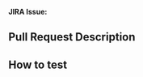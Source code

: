 **JIRA Issue:** 
<!-- Paste link to JIRA issue ☝️ -->

<!-- Icons:
URGENT? Put the HIGH PRIORITY emoji in FRONT: 🟠
UI/UX? Put the UX APPROVAL emoji at END: 🎨

Examples:
🟠  PLAT-9001: Fix inability to order imagery
    PLAT-8999: Implement new feature for delighting customers 🎨
-->

## Pull Request Description


<!-- Add before/after screenshots, if applicable -->


## How to test


<!--
Pull Request Submitter Checklist:

+ Prefix PR title with issue number "PLAT-####: "
+ Link associated issue
+ Provide a description of what this PR changes
+ Provide steps for testing this PR
+ Include automated tests, if possible. Please.
+ UPDATE ISSUE STATUS IN JIRA

Optional Submitter Checklist:

+ Add PR comments to interesting or potentially confusing parts of the code
+ Increment the version number according to semantic versioning (https://semver.org)
+ Meet with issue stakeholders and personally walked them through changes
-->
